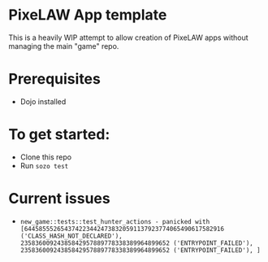 # PixeLAW App template
This is a heavily WIP attempt to allow creation of PixeLAW apps without managing the main "game" repo.

# Prerequisites
- Dojo installed

# To get started: 
- Clone this repo
- Run `sozo test`


# Current issues
- `new_game::tests::test_hunter_actions - panicked with [6445855526543742234424738320591137923774065490617582916 ('CLASS_HASH_NOT_DECLARED'), 23583600924385842957889778338389964899652 ('ENTRYPOINT_FAILED'), 23583600924385842957889778338389964899652 ('ENTRYPOINT_FAILED'), ]`